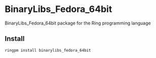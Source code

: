 # BinaryLibs_Fedora_64bit

BinaryLibs_Fedora_64bit package for the Ring programming language

## Install

	ringpm install binarylibs_fedora_64bit